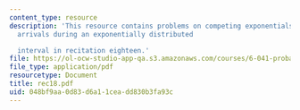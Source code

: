 ```yaml
---
content_type: resource
description: 'This resource contains problems on competing exponentials and Poisson
  arrivals during an exponentially distributed

  interval in recitation eighteen.'
file: https://ol-ocw-studio-app-qa.s3.amazonaws.com/courses/6-041-probabilistic-systems-analysis-and-applied-probability-spring-2006/048bf9aa0d83d6a11ceadd830b3fa93c_rec18.pdf
file_type: application/pdf
resourcetype: Document
title: rec18.pdf
uid: 048bf9aa-0d83-d6a1-1cea-dd830b3fa93c
---
```

